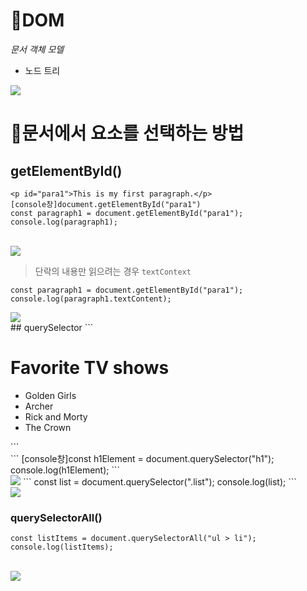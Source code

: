 # 👻DOM
 <em> 문서 객체 모델 </em>  <br>
* 노드 트리 <br>
<img src=https://www.freecodecamp.org/news/content/images/size/w1000/2021/09/Document.jpg>
<br>

# 👻문서에서 요소를 선택하는 방법
## getElementById()
```
<p id="para1">This is my first paragraph.</p>
[console창]document.getElementById("para1")
const paragraph1 = document.getElementById("para1");
console.log(paragraph1);
```
<br>
<img src=https://www.freecodecamp.org/news/content/images/2021/09/Screen-Shot-2021-09-26-at-2.25.49-PM.png>
<br>

>단락의 내용만 읽으려는 경우 
`textContext`
```
const paragraph1 = document.getElementById("para1");
console.log(paragraph1.textContent);
```


<img src=https://www.freecodecamp.org/news/content/images/2021/09/Screen-Shot-2021-09-26-at-2.35.31-PM.png>

<br>
## querySelector
```
<h1>Favorite TV shows</h1>
<ul class="list">
  <li>Golden Girls</li>
  <li>Archer</li>
  <li>Rick and Morty</li>
  <li>The Crown</li>
</ul>
```
<br>
```
[console창]const h1Element = document.querySelector("h1");
console.log(h1Element);
```
<br>
<img src=https://www.freecodecamp.org/news/content/images/2021/09/Screen-Shot-2021-09-26-at-3.15.59-PM.png>
```
const list = document.querySelector(".list");
console.log(list);
```
<br>
<img src=https://www.freecodecamp.org/news/content/images/2021/09/Screen-Shot-2021-09-26-at-3.22.45-PM.png>

### querySelectorAll()
```
const listItems = document.querySelectorAll("ul > li");
console.log(listItems); 
```
<br>
<img src=https://www.freecodecamp.org/news/content/images/2021/09/Screen-Shot-2021-09-26-at-3.30.46-PM.png>

